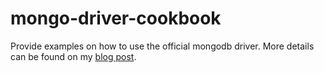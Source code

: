 # mongo-driver-cookbook

Provide examples on how to use the official mongodb driver. More details can be found on my [blog post](https://vkt.sh/go-mongodb-driver-cookbook/).
